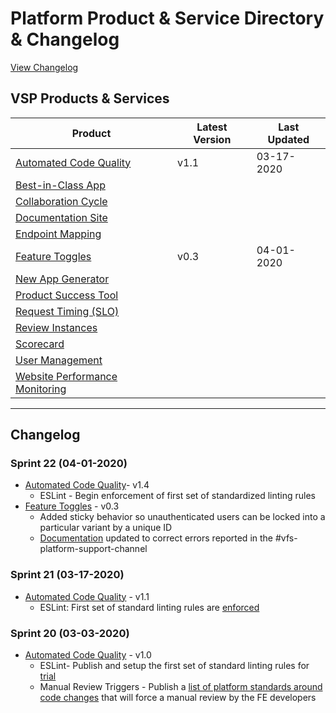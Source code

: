 # Platform Product & Service Directory & Changelog
[View Changelog](#Changelog)

## VSP Products & Services

|Product |Latest Version |Last Updated |
|----|----|----|
|[Automated Code Quality](https://github.com/department-of-veterans-affairs/va.gov-team/tree/master/products/platform/FE_automated_code_quality)|v1.1 |03-17-2020 |
|[Best-in-Class App](https://github.com/department-of-veterans-affairs/va.gov-team/tree/master/products/platform/best-in-class-app)|||
|[Collaboration Cycle](https://github.com/department-of-veterans-affairs/va.gov-team/tree/master/products/platform/vsp-collaboration-cycle)|||
|[Documentation Site](https://github.com/department-of-veterans-affairs/va.gov-team/tree/master/products/platform/documentation-site)|||
|[Endpoint Mapping](https://github.com/department-of-veterans-affairs/va.gov-team/tree/master/products/platform/frontend-product-mapping)|||
|[Feature Toggles](https://github.com/department-of-veterans-affairs/va.gov-team/tree/master/products/platform/feature-toggles)|v0.3|04-01-2020|
|[New App Generator](https://github.com/department-of-veterans-affairs/va.gov-team/tree/master/products/platform/new-app-generator)|||
|[Product Success Tool](https://github.com/department-of-veterans-affairs/va.gov-team/tree/master/products/platform/product-success-tool)|||
|[Request Timing (SLO)](https://github.com/department-of-veterans-affairs/va.gov-team/tree/master/products/platform/request-timing(SLO))|||
|[Review Instances](https://github.com/department-of-veterans-affairs/va.gov-team/tree/master/products/platform/review-instances)|||
|[Scorecard](https://github.com/department-of-veterans-affairs/va.gov-team/tree/master/products/platform/scorecard)|||
|[User Management](https://github.com/department-of-veterans-affairs/va.gov-team/tree/master/products/platform/vsp_user_management_approach)|||
|[Website Performance Monitoring](https://github.com/department-of-veterans-affairs/va.gov-team/tree/master/products/platform/web-perf-monitoring)|||

---

## Changelog
### Sprint 22 (04-01-2020)
- [Automated Code Quality](https://github.com/department-of-veterans-affairs/va.gov-team/tree/master/products/platform/FE_automated_code_quality)- v1.4 
  - ESLint - Begin enforcement of first set of standardized linting rules
- [Feature Toggles](https://github.com/department-of-veterans-affairs/va.gov-team/tree/master/products/platform/feature-toggles) - v0.3
  - Added sticky behavior so unauthenticated users can be locked into a particular variant by a unique ID
  - [Documentation](https://department-of-veterans-affairs.github.io/veteran-facing-services-tools/platform/tools/feature-toggles/) updated to correct errors reported in the #vfs-platform-support-channel

### Sprint 21 (03-17-2020)
- [Automated Code Quality](https://github.com/department-of-veterans-affairs/va.gov-team/tree/master/products/platform/FE_automated_code_quality) - v1.1 
  - ESLint: First set of standard linting rules are [enforced](https://github.com/department-of-veterans-affairs/va.gov-team/blob/master/platform/engineering/frontend/eslint/new-rule-release-notes.md#SonarJS-deployed-rules) 

### Sprint 20 (03-03-2020)
- [Automated Code Quality](https://github.com/department-of-veterans-affairs/va.gov-team/tree/master/products/platform/FE_automated_code_quality) - v1.0
  - ESLint- Publish and setup the first set of standard linting rules for [trial](https://github.com/department-of-veterans-affairs/va.gov-team/blob/master/platform/engineering/frontend/eslint/new-rule-release-notes.md#SonarJS-release-rules)
  - Manual Review Triggers - Publish a [list of platform standards around code changes](https://github.com/department-of-veterans-affairs/va.gov-team/blob/master/platform/engineering/manual-review-triggers.md) that will force a manual review by the FE developers






